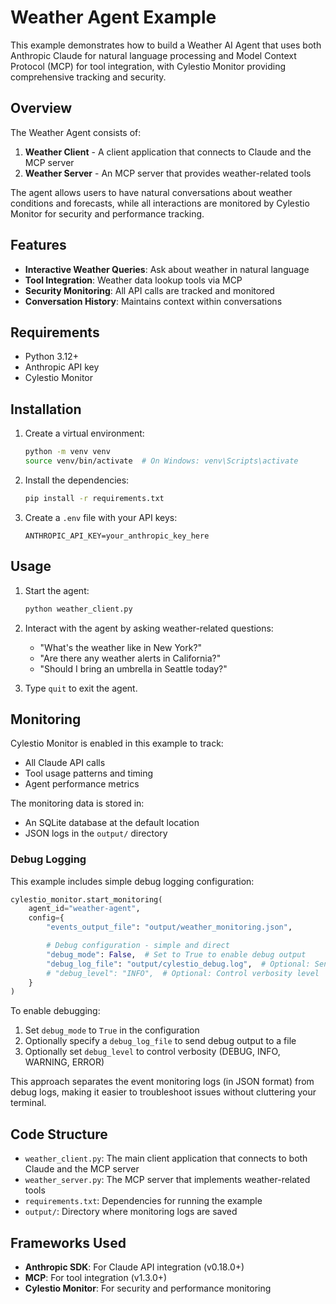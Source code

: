 # Weather Agent Example

This example demonstrates how to build a Weather AI Agent that uses both Anthropic Claude for natural language processing and Model Context Protocol (MCP) for tool integration, with Cylestio Monitor providing comprehensive tracking and security.

## Overview

The Weather Agent consists of:

1. **Weather Client** - A client application that connects to Claude and the MCP server
2. **Weather Server** - An MCP server that provides weather-related tools

The agent allows users to have natural conversations about weather conditions and forecasts, while all interactions are monitored by Cylestio Monitor for security and performance tracking.

## Features

- **Interactive Weather Queries**: Ask about weather in natural language
- **Tool Integration**: Weather data lookup tools via MCP
- **Security Monitoring**: All API calls are tracked and monitored
- **Conversation History**: Maintains context within conversations

## Requirements

- Python 3.12+
- Anthropic API key
- Cylestio Monitor

## Installation

1. Create a virtual environment:
   ```bash
   python -m venv venv
   source venv/bin/activate  # On Windows: venv\Scripts\activate
   ```

2. Install the dependencies:
   ```bash
   pip install -r requirements.txt
   ```

3. Create a `.env` file with your API keys:
   ```
   ANTHROPIC_API_KEY=your_anthropic_key_here
   ```

## Usage

1. Start the agent:
   ```bash
   python weather_client.py
   ```

2. Interact with the agent by asking weather-related questions:
   - "What's the weather like in New York?"
   - "Are there any weather alerts in California?"
   - "Should I bring an umbrella in Seattle today?"

3. Type `quit` to exit the agent.

## Monitoring

Cylestio Monitor is enabled in this example to track:
- All Claude API calls
- Tool usage patterns and timing
- Agent performance metrics

The monitoring data is stored in:
- An SQLite database at the default location
- JSON logs in the `output/` directory

### Debug Logging

This example includes simple debug logging configuration:

```python
cylestio_monitor.start_monitoring(
    agent_id="weather-agent",
    config={
        "events_output_file": "output/weather_monitoring.json",

        # Debug configuration - simple and direct
        "debug_mode": False,  # Set to True to enable debug output
        "debug_log_file": "output/cylestio_debug.log",  # Optional: Send debug to file
        # "debug_level": "INFO",  # Optional: Control verbosity level
    }
)
```

To enable debugging:
1. Set `debug_mode` to `True` in the configuration
2. Optionally specify a `debug_log_file` to send debug output to a file
3. Optionally set `debug_level` to control verbosity (DEBUG, INFO, WARNING, ERROR)

This approach separates the event monitoring logs (in JSON format) from debug logs, making it easier to troubleshoot issues without cluttering your terminal.

## Code Structure

- `weather_client.py`: The main client application that connects to both Claude and the MCP server
- `weather_server.py`: The MCP server that implements weather-related tools
- `requirements.txt`: Dependencies for running the example
- `output/`: Directory where monitoring logs are saved

## Frameworks Used

- **Anthropic SDK**: For Claude API integration (v0.18.0+)
- **MCP**: For tool integration (v1.3.0+)
- **Cylestio Monitor**: For security and performance monitoring
